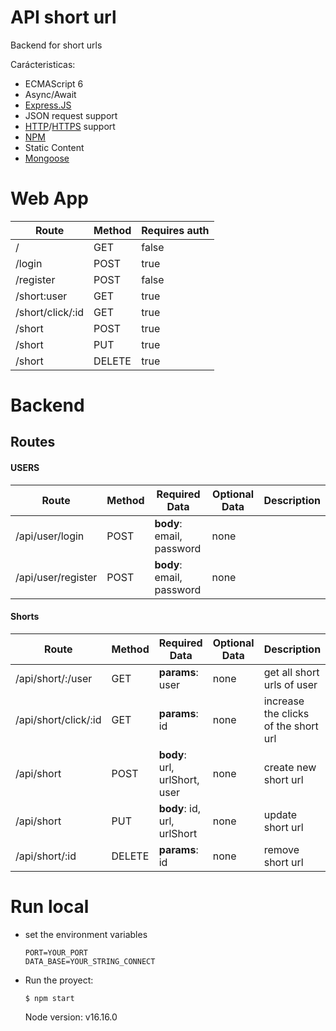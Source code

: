 # API short url

Backend for short urls

Carácteristicas:
- ECMAScript 6
- Async/Await
- [Express.JS](https://expressjs.com)
- JSON request support
- [HTTP](https://en.wikipedia.org/wiki/Hypertext_Transfer_Protocol)/[HTTPS](https://en.wikipedia.org/wiki/HTTPS) support
- [NPM](https://docs.npmjs.com/about-npm/)
- Static Content
- [Mongoose](https://mongoosejs.com/)

# Web App
| Route | Method | Requires auth |
|--|--|--|
| / | GET | false |
| /login | POST | true |
| /register | POST | false |
| /short:user | GET | true |
| /short/click/:id | GET | true |
| /short | POST | true |
| /short | PUT | true |
| /short | DELETE | true |

# Backend
## Routes 
#### USERS
| Route | Method | Required Data | Optional Data | Description |
|--|--|--|--|--|
| /api/user/login | POST | **body**: email, password | none | |
| /api/user/register | POST | **body**: email, password | none | |



#### Shorts
| Route | Method | Required Data | Optional Data | Description |
|--|--|--|--|--|
| /api/short/:/user | GET | **params**: user | none | get all short urls of user |
| /api/short/click/:id | GET | **params**: id | none | increase the clicks of the short url |
| /api/short | POST | **body**: url, urlShort, user | none | create new short url |
| /api/short | PUT | **body**: id, url, urlShort | none | update short url |
| /api/short/:id | DELETE | **params**: id | none | remove short url |

# Run local

- set the environment variables
  ```text
  PORT=YOUR_PORT
  DATA_BASE=YOUR_STRING_CONNECT
  ```
- Run the proyect:
  ```console
  $ npm start
  ```


  Node version: v16.16.0
